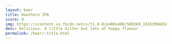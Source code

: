 ```yaml
---
layout: beer
title: Hawthorn IPA
score: 8
img: https://scontent.xx.fbcdn.net/v/t1.0-0/p480x480/580369_10153966656363745_4315787602585071997_n.jpg?oh=8d1d3e82b509df54ccd8fd3715731c62&oe=58D9F67D
desc: Delicious. A little bitter but lots of hoppy flavour
permalink: /beer/:title.html
---
```

